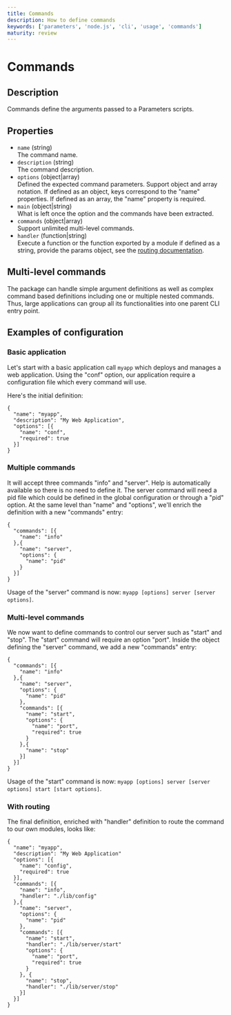 ```yaml
---
title: Commands
description: How to define commands
keywords: ['parameters', 'node.js', 'cli', 'usage', 'commands']
maturity: review
---
```


# Commands

## Description

Commands define the arguments passed to a Parameters scripts.

## Properties

* `name` (string)   
  The command name.
* `description` (string)   
  The command description.
* `options` (object|array)   
  Defined the expected command parameters. Support object and array notation. If
  defined as an object, keys correspond to the "name" properties. If defined as 
  an array, the "name" property is required.
* `main` (object|string)   
  What is left once the option and the commands have been extracted.
* `commands` (object|array)   
  Support unlimited multi-level commands.
* `handler` (function|string)   
  Execute a function or the function exported by a module if defined as a 
  string, provide the params object, see the [routing documentation](/api/route/).

## Multi-level commands

The package can handle simple argument definitions as well as complex command
based definitions including one or multiple nested commands. Thus, large 
applications can group all its functionalities into one parent CLI entry point.

## Examples of configuration

### Basic application

Let's start with a basic application call `myapp` which deploys and manages
a web application. Using the "conf" option, our application require a 
configuration file which every command will use. 

Here's the initial definition:

```
{
  "name": "myapp",
  "description": "My Web Application",
  "options": [{
    "name": "conf",
    "required": true
  }]
}
```

### Multiple commands

It will accept three commands "info" and "server". Help is automatically
available so there is no need to define it. The server command will need a pid
file which could be defined in the global configuration or through a "pid"
option. At the same level than "name" and "options", we'll enrich the definition
with a new "commands" entry:

```
{
  "commands": [{
    "name": "info"
  },{
    "name": "server",
    "options": {
      "name": "pid"
    }
  }]
}
```

Usage of the "server" command is now:
`myapp [options] server [server options]`.

### Multi-level commands

We now want to define commands to control our server such as "start" and 
"stop". The "start" command will require an option "port". Inside the object 
defining the "server" command, we add a new "commands" entry:

```
{
  "commands": [{
    "name": "info"
  },{
    "name": "server",
    "options": {
      "name": "pid"
    },
    "commands": [{
      "name": "start",
      "options": {
        "name": "port",
        "required": true
      }
    },{
      "name": "stop"
    }]
  }]
}
```

Usage of the "start" command is now:
`myapp [options] server [server options] start [start options]`.

### With routing

The final definition, enriched with "handler" definition to route the command to
our own modules, looks like:

```
{
  "name": "myapp",
  "description": "My Web Application"
  "options": [{
    "name": "config",
    "required": true
  }],
  "commands": [{
    "name": "info",
    "handler": "./lib/config"
  },{
    "name": "server",
    "options": {
      "name": "pid"
    },
    "commands": [{
      "name": "start",
      "handler": "./lib/server/start"
      "options": {
        "name": "port",
        "required": true
      }
    }, {
      "name": "stop",
      "handler": "./lib/server/stop"
    }]
  }]
}
```
